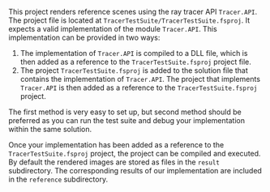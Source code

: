 This project renders reference scenes using the ray tracer API
`Tracer.API`. The project file is located at
`TracerTestSuite/TracerTestSuite.fsproj`. It expects a valid
implementation of the module `Tracer.API`. This implementation can be
provided in two ways:

1. The implementation of `Tracer.API` is compiled to a DLL file, which
   is then added as a reference to the `TracerTestSuite.fsproj`
   project file.
2. The project `TracerTestSuite.fsproj` is added to the solution file
   that contains the implementation of `Tracer.API`. The project that
   implements `Tracer.API` is then added as a reference to the
   `TracerTestSuite.fsproj` project.
   
The first method is very easy to set up, but second method should be
preferred as you can run the test suite and debug your implementation
within the same solution.

Once your implementation has been added as a reference to the
`TracerTestSuite.fsproj` project, the project can be compiled and
executed. By default the rendered images are stored as files in the
`result` subdirectory. The corresponding results of our implementation
are included in the `reference` subdirectory.
